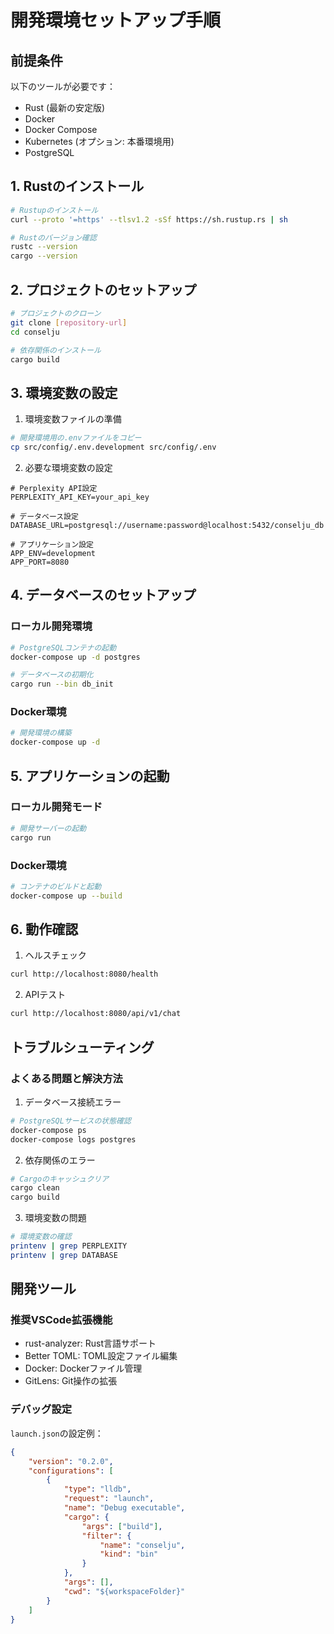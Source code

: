 # 開発環境セットアップ手順

## 前提条件

以下のツールが必要です：
- Rust (最新の安定版)
- Docker
- Docker Compose
- Kubernetes (オプション: 本番環境用)
- PostgreSQL

## 1. Rustのインストール

```bash
# Rustupのインストール
curl --proto '=https' --tlsv1.2 -sSf https://sh.rustup.rs | sh

# Rustのバージョン確認
rustc --version
cargo --version
```

## 2. プロジェクトのセットアップ

```bash
# プロジェクトのクローン
git clone [repository-url]
cd conselju

# 依存関係のインストール
cargo build
```

## 3. 環境変数の設定

1. 環境変数ファイルの準備
```bash
# 開発環境用の.envファイルをコピー
cp src/config/.env.development src/config/.env
```

2. 必要な環境変数の設定
```env
# Perplexity API設定
PERPLEXITY_API_KEY=your_api_key

# データベース設定
DATABASE_URL=postgresql://username:password@localhost:5432/conselju_db

# アプリケーション設定
APP_ENV=development
APP_PORT=8080
```

## 4. データベースのセットアップ

### ローカル開発環境

```bash
# PostgreSQLコンテナの起動
docker-compose up -d postgres

# データベースの初期化
cargo run --bin db_init
```

### Docker環境

```bash
# 開発環境の構築
docker-compose up -d
```

## 5. アプリケーションの起動

### ローカル開発モード

```bash
# 開発サーバーの起動
cargo run
```

### Docker環境

```bash
# コンテナのビルドと起動
docker-compose up --build
```

## 6. 動作確認

1. ヘルスチェック
```bash
curl http://localhost:8080/health
```

2. APIテスト
```bash
curl http://localhost:8080/api/v1/chat
```

## トラブルシューティング

### よくある問題と解決方法

1. データベース接続エラー
```bash
# PostgreSQLサービスの状態確認
docker-compose ps
docker-compose logs postgres
```

2. 依存関係のエラー
```bash
# Cargoのキャッシュクリア
cargo clean
cargo build
```

3. 環境変数の問題
```bash
# 環境変数の確認
printenv | grep PERPLEXITY
printenv | grep DATABASE
```

## 開発ツール

### 推奨VSCode拡張機能

- rust-analyzer: Rust言語サポート
- Better TOML: TOML設定ファイル編集
- Docker: Dockerファイル管理
- GitLens: Git操作の拡張

### デバッグ設定

`launch.json`の設定例：
```json
{
    "version": "0.2.0",
    "configurations": [
        {
            "type": "lldb",
            "request": "launch",
            "name": "Debug executable",
            "cargo": {
                "args": ["build"],
                "filter": {
                    "name": "conselju",
                    "kind": "bin"
                }
            },
            "args": [],
            "cwd": "${workspaceFolder}"
        }
    ]
}
